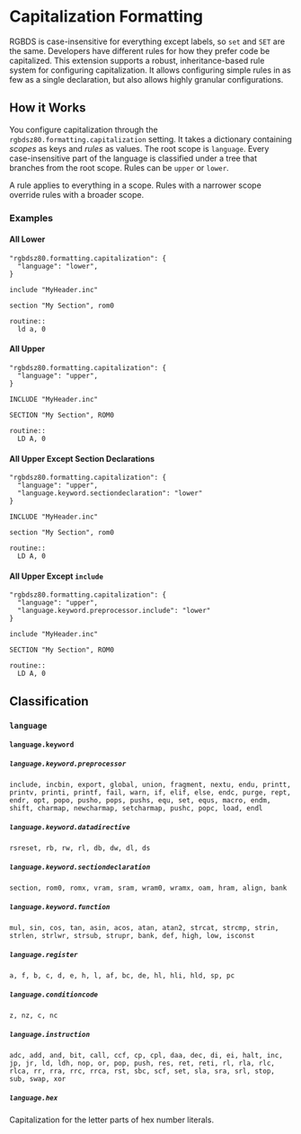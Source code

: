 # Capitalization Formatting

RGBDS is case-insensitive for everything except labels, so `set` and `SET` are the same. Developers have different rules for how they prefer code be capitalized. This extension supports a robust, inheritance-based rule system for configuring capitalization. It allows configuring simple rules in as few as a single declaration, but also allows highly granular configurations.

## How it Works

You configure capitalization through the `rgbdsz80.formatting.capitalization` setting. It takes a dictionary containing _scopes_ as keys and _rules_ as values. The root scope is `language`. Every case-insensitive part of the language is classified under a tree that branches from the root scope. Rules can be `upper` or `lower`.

A rule applies to everything in a scope. Rules with a narrower scope override rules with a broader scope.

### Examples

#### All Lower
```
"rgbdsz80.formatting.capitalization": {
  "language": "lower",
}
```

```
include "MyHeader.inc"

section "My Section", rom0

routine::
  ld a, 0
```

#### All Upper
```
"rgbdsz80.formatting.capitalization": {
  "language": "upper",
}
```

```
INCLUDE "MyHeader.inc"

SECTION "My Section", ROM0

routine::
  LD A, 0
```

#### All Upper Except Section Declarations
```
"rgbdsz80.formatting.capitalization": {
  "language": "upper",
  "language.keyword.sectiondeclaration": "lower"
}
```

```
INCLUDE "MyHeader.inc"

section "My Section", rom0

routine::
  LD A, 0
```

#### All Upper Except `include`
```
"rgbdsz80.formatting.capitalization": {
  "language": "upper",
  "language.keyword.preprocessor.include": "lower"
}
```

```
include "MyHeader.inc"

SECTION "My Section", ROM0

routine::
  LD A, 0
```

## Classification

### `language`
#### `language.keyword`
##### `language.keyword.preprocessor`
`include, incbin, export, global, union, fragment, nextu, endu, printt, printv, printi, printf, fail, warn, if, elif, else, endc, purge, rept, endr, opt, popo, pusho, pops, pushs, equ, set, equs, macro, endm, shift, charmap, newcharmap, setcharmap, pushc, popc, load, endl`

##### `language.keyword.datadirective`

`rsreset, rb, rw, rl, db, dw, dl, ds`

##### `language.keyword.sectiondeclaration`

`section, rom0, romx, vram, sram, wram0, wramx, oam, hram, align, bank`

##### `language.keyword.function`

`mul, sin, cos, tan, asin, acos, atan, atan2, strcat, strcmp, strin, strlen, strlwr, strsub, strupr, bank, def, high, low, isconst`

##### `language.register`

`a, f, b, c, d, e, h, l, af, bc, de, hl, hli, hld, sp, pc`

##### `language.conditioncode`

`z, nz, c, nc`

##### `language.instruction`

`adc, add, and, bit, call, ccf, cp, cpl, daa, dec, di, ei, halt, inc, jp, jr, ld, ldh, nop, or, pop, push, res, ret, reti, rl, rla, rlc, rlca, rr, rra, rrc, rrca, rst, sbc, scf, set, sla, sra, srl, stop, sub, swap, xor`

##### `language.hex`

Capitalization for the letter parts of hex number literals.
